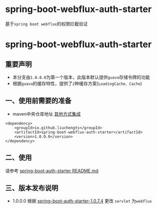 # spring-boot-webflux-auth-starter

基于`spring boot webflux`的权限拦截验证
# spring-boot-webflux-auth-starter

## 重要声明

* 本分支由`1.0.0.0`为第一个版本，此版本默认提供`guava`存储令牌的功能
* 根据`guava`的缓存特性，提供了`2`种缓存方案(`LoadingCache、Cache`)

## 一、使用前需要的准备

* maven中央仓库地址 [其他方式集成](https://search.maven.org/artifact/com.github.liuchengts/spring-boot-webflux-auth-starter)

```
<dependency>
    <groupId>io.github.liuchengts</groupId>
    <artifactId>spring-boot-webflux-auth-starter</artifactId>
    <version>1.0.0.0</version>
</dependency>
```
## 二、使用
请参考 [spring-boot-auth-starter README.md](https://github.com/liuchengts/spring-boot-auth-starter/README.md)

## 三、版本发布说明

* 1.0.0.0 根据 [spring-boot-auth-starter-1.0.7.4](https://github.com/liuchengts/spring-boot-auth-starter) 更改 `servlet` 为`webflux`
